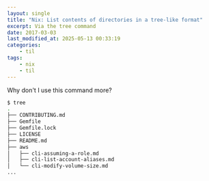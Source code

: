 ```yaml
---
layout: single
title: "Nix: List contents of directories in a tree-like format"
excerpt: Via the tree command
date: 2017-03-03
last_modified_at: 2025-05-13 00:33:19
categories:
    - til
tags:
    - nix
    - til
---
```


Why don't I use this command more?

```bash
$ tree
.
├── CONTRIBUTING.md
├── Gemfile
├── Gemfile.lock
├── LICENSE
├── README.md
├── aws
│   ├── cli-assuming-a-role.md
│   ├── cli-list-account-aliases.md
│   └── cli-modify-volume-size.md
...
```
